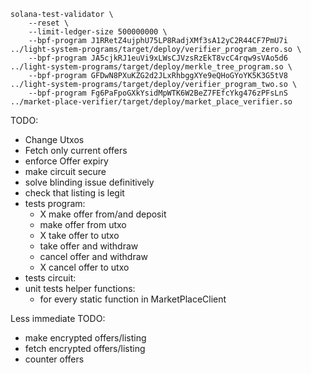 ```
solana-test-validator \
    --reset \
    --limit-ledger-size 500000000 \
    --bpf-program J1RRetZ4ujphU75LP8RadjXMf3sA12yC2R44CF7PmU7i ../light-system-programs/target/deploy/verifier_program_zero.so \
    --bpf-program JA5cjkRJ1euVi9xLWsCJVzsRzEkT8vcC4rqw9sVAo5d6 ../light-system-programs/target/deploy/merkle_tree_program.so \
    --bpf-program GFDwN8PXuKZG2d2JLxRhbggXYe9eQHoGYoYK5K3G5tV8 ../light-system-programs/target/deploy/verifier_program_two.so \
    --bpf-program Fg6PaFpoGXkYsidMpWTK6W2BeZ7FEfcYkg476zPFsLnS ../market-place-verifier/target/deploy/market_place_verifier.so
```

TODO:
- Change Utxos
- Fetch only current offers
- enforce Offer expiry
- make circuit secure
- solve blinding issue definitively
- check that listing is legit
- tests program: 
    - X make offer from/and deposit
    - make offer from utxo
    - X take offer to utxo
    - take offer and withdraw
    - cancel offer and withdraw
    - X cancel offer to utxo
- tests circuit:
- unit tests helper functions:
    - for every static function in MarketPlaceClient


Less immediate TODO:
- make encrypted offers/listing
- fetch encrypted offers/listing
- counter offers